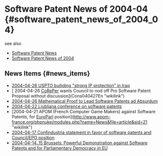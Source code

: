 # Software Patent News of 2004-04 {#software_patent_news_of_2004_04}

see also

-   [ Software Patent News](SwpatcninoEn "wikilink")
-   [ Software Patent News of 2004](Swpatcnino04En "wikilink")

## News Items {#news_items}

-   [ 2004-04-26 USPTO builiding \"strong IP protection\" in
    Iraq](Iraq040426En "wikilink")
-   [ 2004-04-26 [CoRePer](CoRePer "wikilink") wants Council to nod off
    Pro Software Patent Proposal without
    discussion](Cons040427En "wikilink")
-   [ 2004-04-26 Mathematical Proof to Lead Software Patents ad
    Absurdum](Prov040426En "wikilink")
-   [2004-04-22 Ljubljana conference on software
    patents](http://plone.ffii.org/events/2004/ljub04/ "wikilink")
-   [2004-04-21 APOM (French Computer Game Makers) against Software
    Patents, for [EuroParl](EuroParl "wikilink")
    position](http://www.apom-france.org/phpnuke/modules.php?name=News&file=article&sid=21 "wikilink")
-   [ 2004-04-17 Confindustria statement in favor of software patents
    and Council/EPO position](Conf040417En "wikilink")
-   [ 2004-04-14..15 Brussels: Powerful Demonstration against Software
    Patents and for Parliamentary Democracy in
    EU](Bxl040415En "wikilink")
